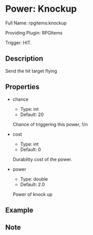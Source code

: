 # Power: Knockup

<!-- This file is generated ingame by `/rpgitem gen-wiki`. -->
<!-- Please only edit between "beginCustomXXXX" and "endCustomXXXX".  -->
<!-- If you want to edit description of this power or property, -->
<!-- please edit corresponding section in "resources/lang/en_US.yml" -->

Full Name: rpgitems:knockup

Providing Plugin: RPGItems

Trigger: HIT.

<!-- beginCustomHeader -->
<!-- endCustomHeader -->

## Description

Send the hit target flying
<!-- beginCustomDescription -->
<!-- endCustomDescription -->

## Properties

* chance

  * Type: int
  * Default: 20

  Chance of triggering this power, 1/n

* cost

  * Type: int
  * Default: 0

  Durability cost of the power.

* power

  * Type: double
  * Default: 2.0

  Power of knock up


<!-- beginCustomProperties -->
<!-- endCustomProperties -->

## Example

<!-- beginCustomExample -->
<!-- endCustomExample -->

## Note

<!-- beginCustomNote -->
<!-- endCustomNote -->